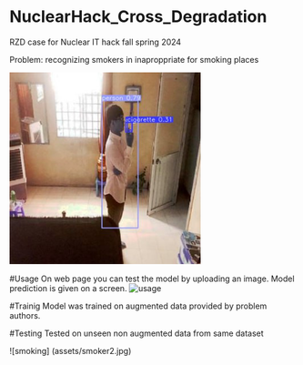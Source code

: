 # NuclearHack_Cross_Degradation
RZD case for Nuclear IT hack fall spring 2024

Problem: recognizing smokers in inaproppriate for smoking places

![smokers](assets/smoker1.jpg)

#Usage
On web page you can test the model by uploading an image. Model prediction is given on a screen.
![usage](assets/usage1.gif)

#Trainig
Model was trained on augmented data provided by problem authors.

#Testing
Tested on unseen non augmented data from same dataset

![smoking] (assets/smoker2.jpg)
